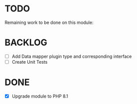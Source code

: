 # TODO

Remaining work to be done on this module:

# BACKLOG

- [ ] Add Data mapper plugin type and corresponding interface
- [ ] Create Unit Tests

# DONE

- [x] Upgrade module to PHP 8.1
